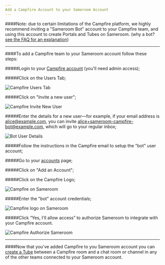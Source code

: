 ```yaml
---
Add a Campfire Account to your Sameroom Account
---
```


####Note: due to certain limitations of the Campfire platform, we highly recommend inviting a "Sameroom Bot" account to your Campfire team, and using this account to create Portals and Tubes on Sameroom. (why a bot? <a href="https://sameroom.io/faq#campfire" target="_blank">see the FAQ for an explanation</a>)

---

####To add a Campfire team to your Sameroom account follow these steps:

#####Login to your <a href="https://launchpad.37signals.com/campfire/signin" target="_blank">Campfire account</a> (you'll need admin access);

#####Click on the Users Tab;

![Campfire Users Tab](https://in.kato.im/3d498a8671674ed2f51ec246a6163b2ca4e372a3193bd63c26b7df46b3936c8f/Campfire_User_Tab%20copy.png)

#####Click on "Invite a new user";

![Campfire Invite New User](https://in.kato.im/adfcd5c5becfa666c6cf186c3b70222a60d2b10116963caed317273741827ca/Campfire_Invite_New_User%20copy.png)


#####Enter the details for a new user—for example, if your email address is alice@example.com, you can invite alice+sameroom-campfire-bot@example.com, which will go to your regular inbox;

![Bot User Details](https://in.kato.im/78e222340221c30dcb0a2f2544052817eff953a425f5f3ac7b1d4fec020025/Campfire%20Invite%20New%20User%202%20copy.png)


#####Follow the instructions in the Campfire email to setup the "bot" user account;

#####Go to your <a href="https://sameroom.io/accounts/" target="_blank">accounts</a> page;

#####Click on "Add an Account";

#####Click on the Campfire Logo;

![Campfire on Sameroom](https://in.kato.im/f3c020d24f45a3b830b5b8fb81956b4d796cbaeed80ec825cb6b509fe56af21e/Sameroom%20Add%20Campfire%20Account%20copy.png)

#####Enter the "bot" account credentials;

![Campfire logo on Sameroom](https://in.kato.im/ea3ee090c3ecaad0f7d98dfdb24ed20e5a89238a140febb8aefd2e7b21478f/Sameroom%20Login%20to%20Campfire.png)

#####Click “Yes, I'll allow access” to authorize Sameroom to integrate with your Campfire account.

![Campfire Authorize Sameroom](https://in.kato.im/c2a45e48a70f8dd417fea123f11a175cbbc5afa2cefa369f7f143a4a4b89a72a/Sameroom%20Authorize%20Campfire.png)

---

####Now that you've added Campfire to you Sameroom account you can [create a Tube](/getting-started/en/tubes-portals/tubes) between a Campfire room and a chat room or channel in any of the other teams connected to your Sameroom account.
